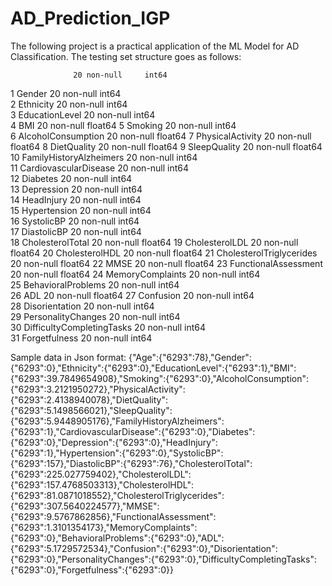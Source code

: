 # AD_Prediction_IGP
The following project is a practical application of the ML Model for AD Classification. The testing set structure goes as follows:

                  20 non-null     int64  
 1   Gender                     20 non-null     int64  
 2   Ethnicity                  20 non-null     int64  
 3   EducationLevel             20 non-null     int64  
 4   BMI                        20 non-null     float64
 5   Smoking                    20 non-null     int64  
 6   AlcoholConsumption         20 non-null     float64
 7   PhysicalActivity           20 non-null     float64
 8   DietQuality                20 non-null     float64
 9   SleepQuality               20 non-null     float64
 10  FamilyHistoryAlzheimers    20 non-null     int64  
 11  CardiovascularDisease      20 non-null     int64  
 12  Diabetes                   20 non-null     int64  
 13  Depression                 20 non-null     int64  
 14  HeadInjury                 20 non-null     int64  
 15  Hypertension               20 non-null     int64  
 16  SystolicBP                 20 non-null     int64  
 17  DiastolicBP                20 non-null     int64  
 18  CholesterolTotal           20 non-null     float64
 19  CholesterolLDL             20 non-null     float64
 20  CholesterolHDL             20 non-null     float64
 21  CholesterolTriglycerides   20 non-null     float64
 22  MMSE                       20 non-null     float64
 23  FunctionalAssessment       20 non-null     float64
 24  MemoryComplaints           20 non-null     int64  
 25  BehavioralProblems         20 non-null     int64  
 26  ADL                        20 non-null     float64
 27  Confusion                  20 non-null     int64  
 28  Disorientation             20 non-null     int64  
 29  PersonalityChanges         20 non-null     int64  
 30  DifficultyCompletingTasks  20 non-null     int64  
 31  Forgetfulness              20 non-null     int64  


 Sample data in Json format:
 {"Age":{"6293":78},"Gender":{"6293":0},"Ethnicity":{"6293":0},"EducationLevel":{"6293":1},"BMI":{"6293":39.7849654908},"Smoking":{"6293":0},"AlcoholConsumption":{"6293":3.2121950272},"PhysicalActivity":{"6293":2.4138940078},"DietQuality":{"6293":5.1498566021},"SleepQuality":{"6293":5.9448905176},"FamilyHistoryAlzheimers":{"6293":1},"CardiovascularDisease":{"6293":0},"Diabetes":{"6293":0},"Depression":{"6293":0},"HeadInjury":{"6293":1},"Hypertension":{"6293":0},"SystolicBP":{"6293":157},"DiastolicBP":{"6293":76},"CholesterolTotal":{"6293":225.027759402},"CholesterolLDL":{"6293":157.4768503313},"CholesterolHDL":{"6293":81.0871018552},"CholesterolTriglycerides":{"6293":307.5640224577},"MMSE":{"6293":9.5767862856},"FunctionalAssessment":{"6293":1.3101354173},"MemoryComplaints":{"6293":0},"BehavioralProblems":{"6293":0},"ADL":{"6293":5.1729572534},"Confusion":{"6293":0},"Disorientation":{"6293":0},"PersonalityChanges":{"6293":0},"DifficultyCompletingTasks":{"6293":0},"Forgetfulness":{"6293":0}}
 

 
